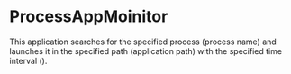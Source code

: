 # ProcessAppMoinitor
This application searches for the specified process (process name) and launches it in the specified path (application path) with the specified time interval ().
